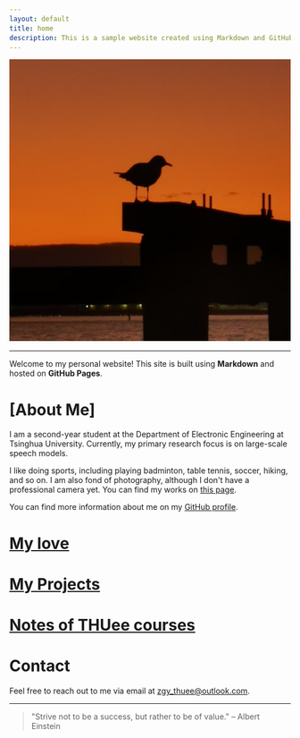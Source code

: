 ```yaml
---
layout: default
title: home
description: This is a sample website created using Markdown and GitHub Pages.
---
```


<!-- 添加头像 -->
<img src="/assets/images/profile.jpg" alt="Avatar" class="avatar">

---

Welcome to my personal website! This site is built using **Markdown** and hosted on **GitHub Pages**.


# [About Me]

I am a second-year student at the Department of Electronic Engineering at Tsinghua University. Currently, my primary research focus is on large-scale speech models.

I like doing sports, including playing badminton, table tennis, soccer, hiking, and so on. I am also fond of photography, although I don't have a professional camera yet. You can find my works on [this page](photography.md).

You can find more information about me on my [GitHub profile](https://github.com/z-gy).

# [My love](love.md)

# [My Projects](projects.md)

# [Notes of THUee courses](course_notes.md)

# Contact

Feel free to reach out to me via email at [zgy_thuee@outlook.com](mailto:zgy_thuee@outlook.com).

---

> "Strive not to be a success, but rather to be of value." – Albert Einstein
